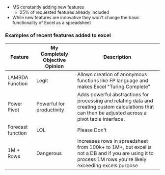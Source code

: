 - MS constantly adding new features 
	- 25% of requested features already included
- While new features are innovative they won't change the basic functionality of Excel as a spreadsheet
### Examples of recent features added to excel
| Feature           | My Completely Objective Opinion | Description                                                                                                                                            |
| ----------------- | ------------------------------- | ------------------------------------------------------------------------------------------------------------------------------------------------------ |
| LAMBDA Function   | Legit                           | Allows creation of anonymous functions like FP language and makes Excel "Turing Complete"                                                              |
| Power Pivot       | Powerful for productivity       | Adds powerful abstractions for processing and relating data and creating custom calculations that can then be adjusted across a pivot table interface. |
| Forecast function | LOL                             | Please Don't                                                                                                                                           |
| 1M       + Rows   | Dangerous                       | Increases rows in spreadsheet from 100k+ to 1M+, but excel is not a DB and if you are using it to process 1M rows you're likely exceeding excels purpose|